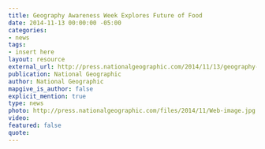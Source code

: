 ```yaml
---
title: Geography Awareness Week Explores Future of Food
date: 2014-11-13 00:00:00 -05:00
categories:
- news
tags:
- insert here
layout: resource
external_url: http://press.nationalgeographic.com/2014/11/13/geography-awareness-week-2014/
publication: National Geographic
author: National Geographic
mapgive_is_author: false
explicit_mention: true
type: news
photo: http://press.nationalgeographic.com/files/2014/11/Web-image.jpg
video: 
featured: false
quote: 
---
```



